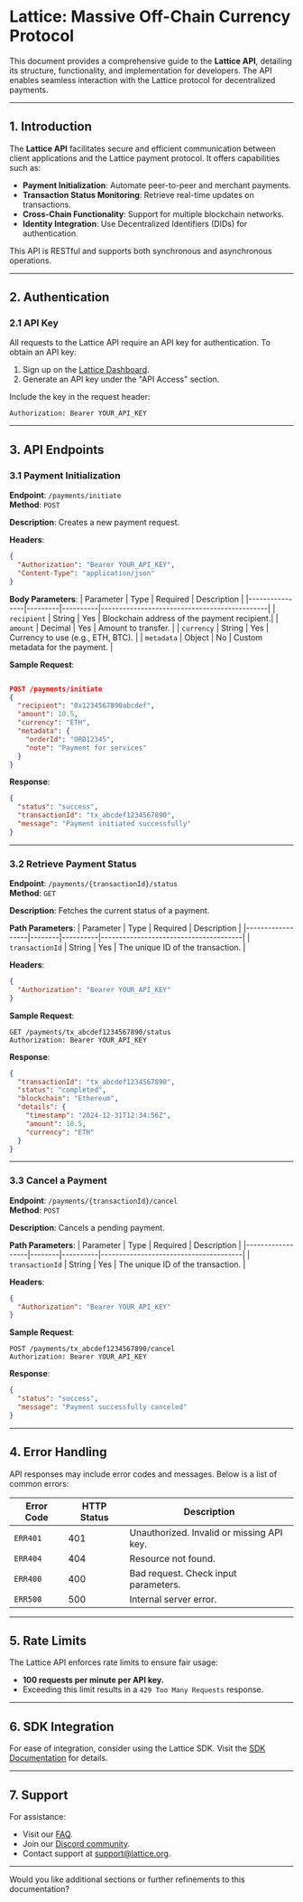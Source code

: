 

# **Lattice: Massive Off-Chain Currency Protocol**

This document provides a comprehensive guide to the **Lattice API**, detailing its structure, functionality, and implementation for developers. The API enables seamless interaction with the Lattice protocol for decentralized payments.

---

## **1. Introduction**

The **Lattice API** facilitates secure and efficient communication between client applications and the Lattice payment protocol. It offers capabilities such as:

- **Payment Initialization**: Automate peer-to-peer and merchant payments.
- **Transaction Status Monitoring**: Retrieve real-time updates on transactions.
- **Cross-Chain Functionality**: Support for multiple blockchain networks.
- **Identity Integration**: Use Decentralized Identifiers (DIDs) for authentication.

This API is RESTful and supports both synchronous and asynchronous operations.

---

## **2. Authentication**

### **2.1 API Key**
All requests to the Lattice API require an API key for authentication. To obtain an API key:
1. Sign up on the [Lattice Dashboard](https://dashboard.lattice.org).
2. Generate an API key under the "API Access" section.

Include the key in the request header:
```
Authorization: Bearer YOUR_API_KEY
```

---

## **3. API Endpoints**

### **3.1 Payment Initialization**
**Endpoint**: `/payments/initiate`  
**Method**: `POST`

**Description**: Creates a new payment request.

**Headers**:
```json
{
  "Authorization": "Bearer YOUR_API_KEY",
  "Content-Type": "application/json"
}
```

**Body Parameters**:
| Parameter      | Type    | Required | Description                                  |
|----------------|---------|----------|----------------------------------------------|
| `recipient`    | String  | Yes      | Blockchain address of the payment recipient.|
| `amount`       | Decimal | Yes      | Amount to transfer.                         |
| `currency`     | String  | Yes      | Currency to use (e.g., ETH, BTC).           |
| `metadata`     | Object  | No       | Custom metadata for the payment.            |

**Sample Request**:
```json

POST /payments/initiate
{
  "recipient": "0x1234567890abcdef",
  "amount": 10.5,
  "currency": "ETH",
  "metadata": {
    "orderId": "ORD12345",
    "note": "Payment for services"
  }
}
```

**Response**:
```json
{
  "status": "success",
  "transactionId": "tx_abcdef1234567890",
  "message": "Payment initiated successfully"
}
```

---

### **3.2 Retrieve Payment Status**
**Endpoint**: `/payments/{transactionId}/status`  
**Method**: `GET`

**Description**: Fetches the current status of a payment.

**Path Parameters**:
| Parameter        | Type   | Required | Description                           |
|------------------|--------|----------|---------------------------------------|
| `transactionId`  | String | Yes      | The unique ID of the transaction.    |

**Headers**:
```json
{
  "Authorization": "Bearer YOUR_API_KEY"
}
```

**Sample Request**:
```http
GET /payments/tx_abcdef1234567890/status
Authorization: Bearer YOUR_API_KEY
```

**Response**:
```json
{
  "transactionId": "tx_abcdef1234567890",
  "status": "completed",
  "blockchain": "Ethereum",
  "details": {
    "timestamp": "2024-12-31T12:34:56Z",
    "amount": 10.5,
    "currency": "ETH"
  }
}
```

---

### **3.3 Cancel a Payment**
**Endpoint**: `/payments/{transactionId}/cancel`  
**Method**: `POST`

**Description**: Cancels a pending payment.

**Path Parameters**:
| Parameter        | Type   | Required | Description                           |
|------------------|--------|----------|---------------------------------------|
| `transactionId`  | String | Yes      | The unique ID of the transaction.    |

**Headers**:
```json
{
  "Authorization": "Bearer YOUR_API_KEY"
}
```

**Sample Request**:
```http
POST /payments/tx_abcdef1234567890/cancel
Authorization: Bearer YOUR_API_KEY
```

**Response**:
```json
{
  "status": "success",
  "message": "Payment successfully canceled"
}
```

---

## **4. Error Handling**

API responses may include error codes and messages. Below is a list of common errors:

| Error Code | HTTP Status | Description                            |
|------------|-------------|----------------------------------------|
| `ERR401`   | 401         | Unauthorized. Invalid or missing API key. |
| `ERR404`   | 404         | Resource not found.                   |
| `ERR400`   | 400         | Bad request. Check input parameters.  |
| `ERR500`   | 500         | Internal server error.                |

---

## **5. Rate Limits**

The Lattice API enforces rate limits to ensure fair usage:
- **100 requests per minute per API key.**
- Exceeding this limit results in a `429 Too Many Requests` response.

---

## **6. SDK Integration**

For ease of integration, consider using the Lattice SDK. Visit the [SDK Documentation](https://sdk.lattice.org) for details.

---

## **7. Support**

For assistance:
- Visit our [FAQ](https://lattice.org/faq).
- Join our [Discord community](https://discord.gg/lattice).
- Contact support at [support@lattice.org](mailto:support@lattice.org).

---

Would you like additional sections or further refinements to this documentation?
